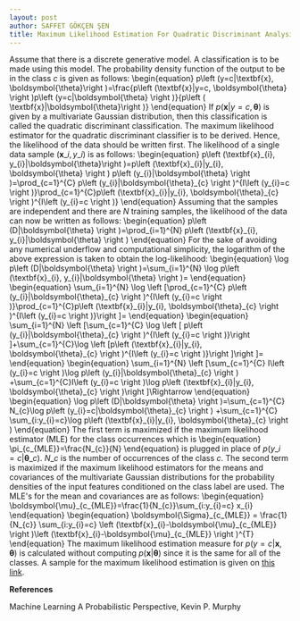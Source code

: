 ```yaml
---
layout: post
author: SAFFET GÖKÇEN ŞEN
title: Maximum Likelihood Estimation For Quadratic Discriminant Analysis
---
```

Assume that there is a discrete generative model. A classification is to be made using this model. The probability density function of the output to be in the class $c$ is given as follows:
\begin{equation}
p\left (y=c|\textbf{x}, \boldsymbol{\theta}\right )=\frac{p\left (\textbf{x}|y=c, \boldsymbol{\theta} \right )p\left (y=c|\boldsymbol{\theta} \right )}{p\left ( \textbf{x}|\boldsymbol{\theta}\right )}
\end{equation}
If $p\left (\textbf{x}|y=c, \boldsymbol{\theta} \right )$ is given by a multivariate Gaussian distribution, then this classification is called the quadratic discriminant classification. The maximum likelihood estimator for the quadratic discriminant classifier is to be derived. Hence, the likelihood of the data should be written first. The likelihood of a single data sample $\left (\textbf{x}\_{i}, y\_{i} \right )$ is as follows:
\begin{equation}
p\left (\textbf{x}\_{i}, y\_{i}|\boldsymbol{\theta}\right )=p\left (\textbf{x}\_{i}|y\_{i}, \boldsymbol{\theta} \right ) p\left (y\_{i}|\boldsymbol{\theta} \right )=\prod\_{c=1}^{C} p\left (y\_{i}|\boldsymbol{\theta}\_{c} \right )^{I\left (y\_{i}=c \right )}\prod\_{c=1}^{C}p\left (\textbf{x}\_{i}|y\_{i}, \boldsymbol{\theta}\_{c} \right )^{I\left (y\_{i}=c \right )}
\end{equation}
Assuming that the samples are independent and there are $N$ training samples, the likelihood of the data can now be written as follows:
\begin{equation}
p\left (D|\boldsymbol{\theta} \right )=\prod\_{i=1}^{N} p\left (\textbf{x}\_{i}, y\_{i}|\boldsymbol{\theta} \right )
\end{equation}
For the sake of avoiding any numerical underflow and computational simplicity, the logarithm of the above expression is taken to obtain the log-likelihood:
\begin{equation}
\log p\left (D|\boldsymbol{\theta} \right )=\sum\_{i=1}^{N} \log p\left (\textbf{x}\_{i}, y\_{i}|\boldsymbol{\theta} \right )=
\end{equation}
\begin{equation}
\sum\_{i=1}^{N} \log \left [\prod\_{c=1}^{C} p\left (y\_{i}|\boldsymbol{\theta}\_{c} \right )^{I\left (y\_{i}=c \right )}\prod\_{c=1}^{C}p\left (\textbf{x}\_{i}|y\_{i}, \boldsymbol{\theta}\_{c} \right )^{I\left (y\_{i}=c \right )}\right ]=
\end{equation}
\begin{equation}
\sum\_{i=1}^{N} \left [\sum\_{c=1}^{C} \log \left [ p\left (y\_{i}|\boldsymbol{\theta}\_{c} \right )^{I\left (y\_{i}=c \right )}\right ]+\sum\_{c=1}^{C}\log \left [p\left (\textbf{x}\_{i}|y\_{i}, \boldsymbol{\theta}\_{c} \right )^{I\left (y\_{i}=c \right )}\right ]\right ]=
\end{equation}
\begin{equation}
\sum\_{i=1}^{N} \left [\sum\_{c=1}^{C} I\left (y\_{i}=c \right )\log p\left (y\_{i}|\boldsymbol{\theta}\_{c} \right ) +\sum\_{c=1}^{C}I\left (y\_{i}=c \right )\log p\left (\textbf{x}\_{i}|y\_{i}, \boldsymbol{\theta}\_{c} \right )\right ]\Rightarrow
\end{equation}
\begin{equation}
\log p\left (D|\boldsymbol{\theta} \right )=\sum\_{c=1}^{C} N\_{c}\log p\left (y\_{i}=c|\boldsymbol{\theta}\_{c} \right ) +\sum\_{c=1}^{C} \sum\_{i:y\_{i}=c}\log p\left (\textbf{x}\_{i}|y\_{i}, \boldsymbol{\theta}\_{c} \right )
\end{equation}
The first term is maximized if the maximum likelihood estimator (MLE) for the class occurrences which is
\begin{equation}
\pi\_{c\_{MLE}}=\frac{N\_{c}}{N}
\end{equation}
is plugged in place of $p\left (y\_{i}=c|\boldsymbol{\theta}\_{c} \right )$. $N\_{c}$ is the number of occurrences of the class $c$. The second term is maximized if the maximum likelihood estimators for the means and covariances of the multivariate Gaussian distributions for the probability densities of the input features conditioned on the class label are used. The MLE's for the mean and covariances are as follows:
\begin{equation}
\boldsymbol{\mu}\_{c\_{MLE}}=\frac{1}{N\_{c}}\sum\_{i:y\_{i}=c} x\_{i}
\end{equation}
\begin{equation}
\boldsymbol{\Sigma}\_{c\_{MLE}} = \frac{1}{N\_{c}} \sum\_{i:y\_{i}=c} \left (\textbf{x}\_{i}-\boldsymbol{\mu}\_{c\_{MLE}} \right )\left (\textbf{x}\_{i}-\boldsymbol{\mu}\_{c\_{MLE}} \right )^{T}
\end{equation}
The maximum likelihood estimation measure for $p\left (y=c|\textbf{x}, \boldsymbol{\theta}\right )$ is calculated without computing $p\left ( \textbf{x}|\boldsymbol{\theta}\right )$ since it is the same for all of the classes. A sample for the maximum likelihood estimation is given on [this link](https://github.com/SaffetGokcenSen/Gaussian-Models/blob/master/mle_for_quadratic_discriminant%20_analysis.ipynb).

$\textbf{References}$

Machine Learning A Probabilistic Perspective, Kevin P. Murphy
